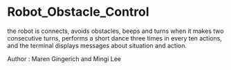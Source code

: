 # Robot_Obstacle_Control
the robot is connects, avoids obstacles, beeps and turns when it makes two consecutive turns, performs a short dance three times in every ten actions, and the terminal displays messages about situation and action.

Author : Maren Gingerich and Mingi Lee
